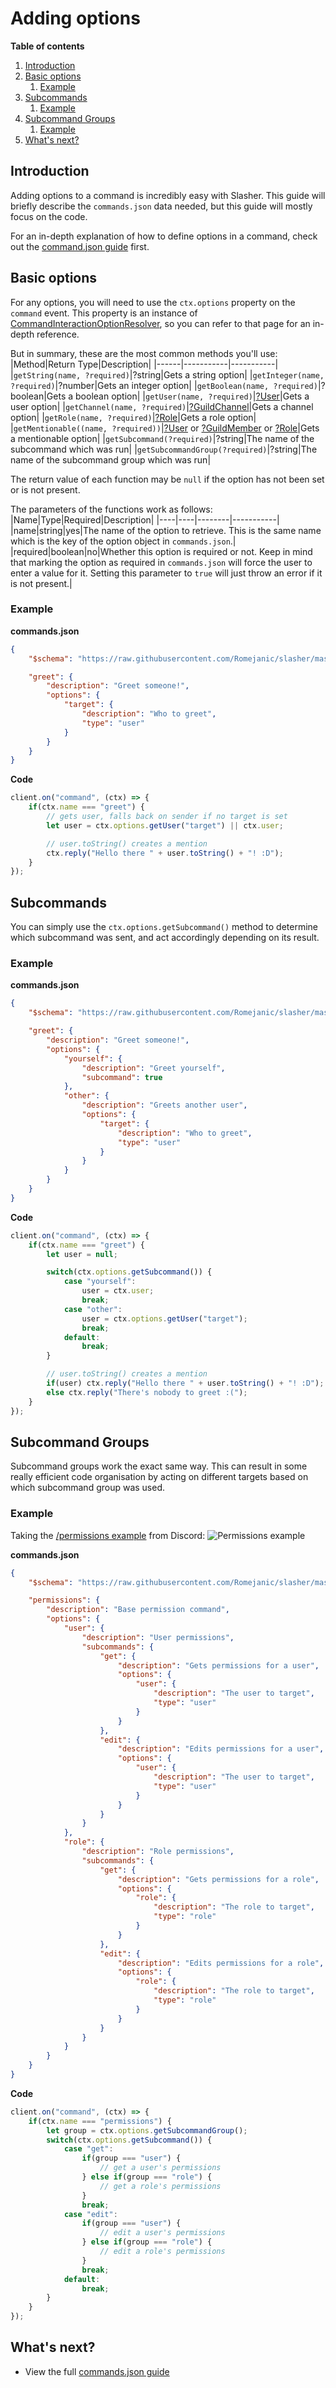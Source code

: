 # Adding options

**Table of contents**
1. [Introduction](#introduction)
2. [Basic options](#basic-options)
    1. [Example](#example)
3. [Subcommands](#subcommands)
    1. [Example](#example-1)
4. [Subcommand Groups](#subcommand-groups)
    1. [Example](#example-2)
5. [What's next?](#whats-next)

## Introduction
Adding options to a command is incredibly easy with Slasher. This guide will briefly describe the `commands.json` data needed, but this guide will mostly focus on the code.

For an in-depth explanation of how to define options in a command, check out the [command.json guide](./command-json.md) first.

## Basic options
For any options, you will need to use the `ctx.options` property on the `command` event. This property is an instance of [CommandInteractionOptionResolver](https://discord.js.org/#/docs/main/stable/class/CommandInteractionOptionResolver), so you can refer to that page for an in-depth reference.

But in summary, these are the most common methods you'll use:
|Method|Return Type|Description|
|------|-----------|-----------|
|`getString(name, ?required)`|?string|Gets a string option|
|`getInteger(name, ?required)`|?number|Gets an integer option|
|`getBoolean(name, ?required)`|?boolean|Gets a boolean option|
|`getUser(name, ?required)`|[?User](https://discord.js.org/#/docs/main/stable/class/User)|Gets a user option|
|`getChannel(name, ?required)`|[?GuildChannel](https://discord.js.org/#/docs/main/stable/class/GuildChannel)|Gets a channel option|
|`getRole(name, ?required)`|[?Role](https://discord.js.org/#/docs/main/stable/class/Role)|Gets a role option|
|`getMentionable((name, ?required))`|[?User](https://discord.js.org/#/docs/main/stable/class/User) or [?GuildMember](https://discord.js.org/#/docs/main/stable/class/GuildMember) or [?Role](https://discord.js.org/#/docs/main/stable/class/Role)|Gets a mentionable option|
|`getSubcommand(?required)`|?string|The name of the subcommand which was run|
|`getSubcommandGroup(?required)`|?string|The name of the subcommand group which was run|

The return value of each function may be `null` if the option has not been set or is not present.

The parameters of the functions work as follows:
|Name|Type|Required|Description|
|----|----|--------|-----------|
|name|string|yes|The name of the option to retrieve. This is the same name which is the key of the option object in `commands.json`.|
|required|boolean|no|Whether this option is required or not. Keep in mind that marking the option as required in `commands.json` will force the user to enter a value for it. Setting this parameter to `true` will just throw an error if it is not present.|

### Example
**commands.json**
```json
{
    "$schema": "https://raw.githubusercontent.com/Romejanic/slasher/master/schema.json",

    "greet": {
        "description": "Greet someone!",
        "options": {
            "target": {
                "description": "Who to greet",
                "type": "user"
            }
        }
    }
}
```
**Code**
```js
client.on("command", (ctx) => {
    if(ctx.name === "greet") {
        // gets user, falls back on sender if no target is set
        let user = ctx.options.getUser("target") || ctx.user;

        // user.toString() creates a mention
        ctx.reply("Hello there " + user.toString() + "! :D");
    }
});
```

## Subcommands
You can simply use the `ctx.options.getSubcommand()` method to determine which subcommand was sent, and act accordingly depending on its result.

### Example
**commands.json**
```json
{
    "$schema": "https://raw.githubusercontent.com/Romejanic/slasher/master/schema.json",

    "greet": {
        "description": "Greet someone!",
        "options": {
            "yourself": {
                "description": "Greet yourself",
                "subcommand": true
            },
            "other": {
                "description": "Greets another user",
                "options": {
                    "target": {
                        "description": "Who to greet",
                        "type": "user"
                    }
                }
            }
        }
    }
}
```
**Code**
```js
client.on("command", (ctx) => {
    if(ctx.name === "greet") {
        let user = null;

        switch(ctx.options.getSubcommand()) {
            case "yourself":
                user = ctx.user;
                break;
            case "other":
                user = ctx.options.getUser("target");
                break;
            default:
                break;
        }

        // user.toString() creates a mention
        if(user) ctx.reply("Hello there " + user.toString() + "! :D");
        else ctx.reply("There's nobody to greet :(");
    }
});
```

## Subcommand Groups
Subcommand groups work the exact same way. This can result in some really efficient code organisation by acting on different targets based on which subcommand group was used.

### Example
Taking the [/permissions example](https://discord.com/developers/docs/interactions/application-commands#subcommands-and-subcommand-groups) from Discord:
![Permissions example](img/subcmdgroup.png)

**commands.json**
```json
{
    "$schema": "https://raw.githubusercontent.com/Romejanic/slasher/master/schema.json",

    "permissions": {
        "description": "Base permission command",
        "options": {
            "user": {
                "description": "User permissions",
                "subcommands": {
                    "get": {
                        "description": "Gets permissions for a user",
                        "options": {
                            "user": {
                                "description": "The user to target",
                                "type": "user"
                            }
                        }
                    },
                    "edit": {
                        "description": "Edits permissions for a user",
                        "options": {
                            "user": {
                                "description": "The user to target",
                                "type": "user"
                            }
                        }
                    }
                }
            },
            "role": {
                "description": "Role permissions",
                "subcommands": {
                    "get": {
                        "description": "Gets permissions for a role",
                        "options": {
                            "role": {
                                "description": "The role to target",
                                "type": "role"
                            }
                        }
                    },
                    "edit": {
                        "description": "Edits permissions for a role",
                        "options": {
                            "role": {
                                "description": "The role to target",
                                "type": "role"
                            }
                        }
                    }
                }
            }
        }
    }
}
```
**Code**
```js
client.on("command", (ctx) => {
    if(ctx.name === "permissions") {
        let group = ctx.options.getSubcommandGroup();
        switch(ctx.options.getSubcommand()) {
            case "get":
                if(group === "user") {
                    // get a user's permissions
                } else if(group === "role") {
                    // get a role's permissions
                }
                break;
            case "edit":
                if(group === "user") {
                    // edit a user's permissions
                } else if(group === "role") {
                    // edit a role's permissions
                }
                break;
            default:
                break;
        }
    }
});
```

## What's next?
- View the full [commands.json guide](./command-json.md)